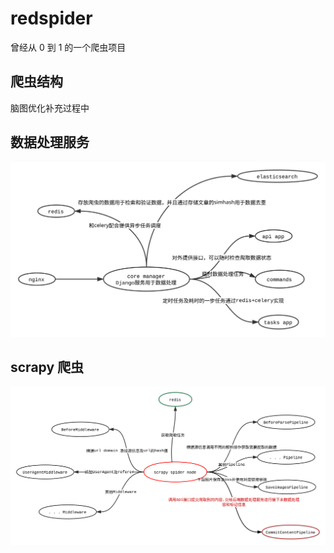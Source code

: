 # redspider
  
  曾经从 0 到 1 的一个爬虫项目

## 爬虫结构

  脑图优化补充过程中

## 数据处理服务

![数据处理程序](../images/spider/core.svg)


## scrapy 爬虫

![单个爬虫结点](../images/spider/scrapy_spider.svg)


